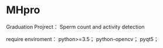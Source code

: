 # MHpro
Graduation Projrect：
Sperm count and activity detection

require enviroment：
python>=3.5；
python-opencv；
pyqt5；
